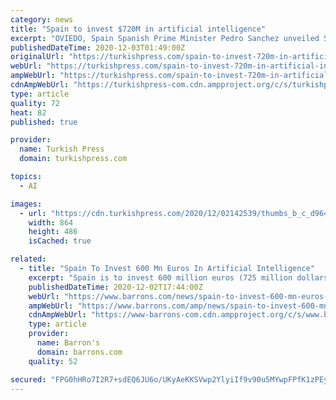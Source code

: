 ```yaml
---
category: news
title: "Spain to invest $720M in artificial intelligence"
excerpt: "OVIEDO, Spain Spanish Prime Minister Pedro Sanchez unveiled Spain’s national artificial intelligence strategy Wednesday, which will see €600 million ($720"
publishedDateTime: 2020-12-03T01:49:00Z
originalUrl: "https://turkishpress.com/spain-to-invest-720m-in-artificial-intelligence/"
webUrl: "https://turkishpress.com/spain-to-invest-720m-in-artificial-intelligence/"
ampWebUrl: "https://turkishpress.com/spain-to-invest-720m-in-artificial-intelligence/?amp"
cdnAmpWebUrl: "https://turkishpress-com.cdn.ampproject.org/c/s/turkishpress.com/spain-to-invest-720m-in-artificial-intelligence/?amp"
type: article
quality: 72
heat: 82
published: true

provider:
  name: Turkish Press
  domain: turkishpress.com

topics:
  - AI

images:
  - url: "https://cdn.turkishpress.com/2020/12/02142539/thumbs_b_c_d964d85c0b58d7f3b08c1b17631787d9.jpg"
    width: 864
    height: 486
    isCached: true

related:
  - title: "Spain To Invest 600 Mn Euros In Artificial Intelligence"
    excerpt: "Spain is to invest 600 million euros (725 million dollars) in developing artificial intelligence over the next two years as part of plans to transform its national economy, the premier said Wednesday."
    publishedDateTime: 2020-12-02T17:44:00Z
    webUrl: "https://www.barrons.com/news/spain-to-invest-600-mn-euros-in-artificial-intelligence-01606921510"
    ampWebUrl: "https://www.barrons.com/amp/news/spain-to-invest-600-mn-euros-in-artificial-intelligence-01606921510"
    cdnAmpWebUrl: "https://www-barrons-com.cdn.ampproject.org/c/s/www.barrons.com/amp/news/spain-to-invest-600-mn-euros-in-artificial-intelligence-01606921510"
    type: article
    provider:
      name: Barron's
      domain: barrons.com
    quality: 52

secured: "FPG0hHRo7I2R7+sdEQ6JU6o/UKyAeKKSVwp2YlyiIf9v90u5MYwpFPfK1zPEyjViNNsmlEjQ9Avp0WSZvKhkdr24UdVja4a75/RPTHAzzb4P0RQN6zgcqlJeDh9thXWajUTYxukkQN0UN8RionkHegYEo/+BuFzL1MebmdBq+2RO8Z/BJ3gjE+MsLRlUAd8dY4YRhTRkGHyjNMRd/GruKnZMfjtr6VO8+igQGg+5+qJ/I9773bZyZy4tkipD/su0xxJ7ugDbBvWsp8/Lwn3WCeUjYnlePLtDK7Muql24VXlfJXvWtc2dq4g0sMp7D8D0LjTJGwO5k/im55szkU4QSapP5n4SZV3qFvFlyFIAblM=;7rS2OTdo8U2aA1/RALKVfQ=="
---
```



